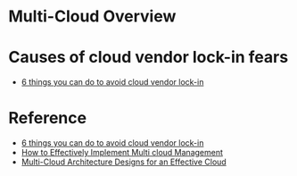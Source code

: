 # Multi-Cloud Overview

# Causes of cloud vendor lock-in fears

* [6 things you can do to avoid cloud vendor lock-in](vendor-lock-in.md)






# Reference 

* [6 things you can do to avoid cloud vendor lock-in](https://www.thorntech.com/2017/09/avoidingcloudvendorlockin/)
* [How to Effectively Implement Multi cloud Management](https://www.simform.com/multi-cloud-management/)
* [Multi-Cloud Architecture Designs for an Effective Cloud ](https://www.simform.com/multi-cloud-architecture/)
